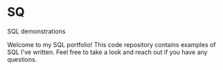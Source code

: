 # SQ
SQL demonstrations

Welcome to my SQL portfolio! This code repository contains examples of SQL I've written. Feel free to take a look and reach out if you have any questions.
